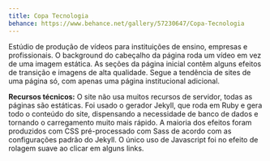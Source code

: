 ```yaml
---
title: Copa Tecnologia
behance: https://www.behance.net/gallery/57230647/Copa-Tecnologia
---
```


Estúdio de produção de vídeos para instituições de ensino, empresas e profissionais. O background do cabeçalho da página roda um vídeo em vez de uma imagem estática. As seções da página inicial contêm alguns efeitos de transição e imagens de alta qualidade. Segue a tendência de sites de uma página só, com apenas uma página institucional adicional.

**Recursos técnicos:** O site não usa muitos recursos de servidor, todas as páginas são estáticas. Foi usado o gerador Jekyll, que roda em Ruby e gera todo o conteúdo do site, dispensando a necessidade de banco de dados e tornando o carregamento muito mais rápido. A maioria dos efeitos foram produzidos com CSS pré-processado com Sass de acordo com as configurações padrão do Jekyll. O único uso de Javascript foi no efeito de rolagem suave ao clicar em alguns links.